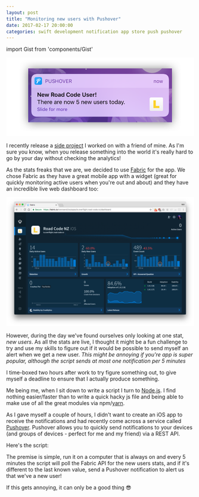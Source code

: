 ```yaml
---
layout: post
title: "Monitoring new users with Pushover"
date: 2017-02-17 20:00:00
categories: swift development notification app store push pushover
---
```


import Gist from 'components/Gist'

![fabric](./notification.png)

I recently release a [side project](https://itunes.apple.com/nz/app/road-code-nz-theory-test-practice/id1163987935) I worked on with a friend of mine. As I'm sure you know, when you release something into the world it's really hard to go by your day without checking the analytics!

As the stats freaks that we are, we decided to use [Fabric](https://fabric.io) for the app. We chose Fabric as they have a great mobile app with a widget (great for quickly monitoring active users when you're out and about) and they have an incredible live web dashboard too:

![fabric](./fabric.png)

However, during the day we've found ourselves only looking at one stat, _new users_. As all the stats are live, I thought it might be a fun challenge to try and use my skills to figure out if it would be possible to send myself an alert when we get a new user. _This might be annoying if you're app is super popular, although the script sends at most one notification per 5 minutes_

I time-boxed two hours after work to try figure something out, to give myself a deadline to ensure that I actually produce something.

Me being me, when I sit down to write a script I turn to [Node.js](https://nodejs.org/). I find nothing easier/faster than to write a quick hacky js file and being able to make use of all the great modules via npm/[yarn](https://yarnpkg.com/en/).

As I gave myself a couple of hours, I didn't want to create an iOS app to receive the notifications and had recently come across a service called [Pushover](https://pushover.net/). Pushover allows you to quickly send notifications to your devices (and groups of devices - perfect for me and my friend) via a REST API.

Here's the script:

<Gist id='9394638ebc7fde8ea3a63678efaa58ae' />

The premise is simple, run it on a computer that is always on and every 5 minutes the script will poll the Fabric API for the new users stats, and if it's different to the last known value, send a Pushover notification to alert us that we've a new user!

If this gets annoying, it can only be a good thing 😎
